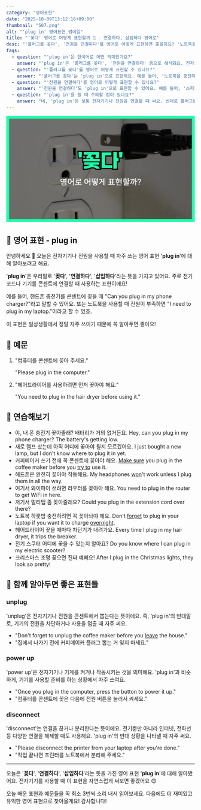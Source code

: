 ```yaml
---
category: "영어표현"
date: "2025-10-09T13:12:16+09:00"
thumbnail: "507.png"
alt: "'plug in' 영어표현 썸네일"
title: "'꽂다' 영어로 어떻게 표현할까 🔌 - 연결하다, 삽입하다 영어로"
desc: "'플러그를 꽂다', '전원을 연결하다'를 영어로 어떻게 표현하면 좋을까요? '노트북을 충전하려면 플러그를 꽂아야 해요.', '스피커를 전원에 연결해 주세요.' 등을 영어로 표현하는 법을 배워봅시다. 다양한 예문을 통해서 연습하고 본인의 표현으로 만들어 보세요."
faqs: 
  - question: "'plug in'은 한국어로 어떤 의미인가요?"
    answer: "'plug in'은 '플러그를 꽂다', '전원을 연결하다' 등으로 해석돼요. 전자기기나 전원을 연결할 때 주로 쓰는 표현이에요."
  - question: "'플러그를 꽂다'를 영어로 어떻게 표현할 수 있나요?"
    answer: "'플러그를 꽂다'는 'plug in'으로 표현해요. 예를 들어, '노트북을 충전하려면 플러그를 꽂아야 해요.'는 'You need to plug in your laptop to charge it.'이라고 해요."
  - question: "'전원을 연결하다'를 영어로 어떻게 표현할 수 있나요?"
    answer: "'전원을 연결하다'도 'plug in'으로 표현할 수 있어요. 예를 들어, '스피커를 전원에 연결해 주세요.'는 'Please plug in the speakers.'라고 말해요."
  - question: "'plug in'을 쓸 때 주의할 점이 있나요?"
    answer: "네, 'plug in'은 보통 전자기기나 전원을 연결할 때 써요. 반대로 플러그를 뺄 때는 'unplug'라고 해요."
---
```


!['plug in' 영어표현](./507.png)

## 🌟 영어 표현 - plug in

안녕하세요 👋 오늘은 전자기기나 전원을 사용할 때 자주 쓰는 영어 표현 '**plug in**'에 대해 알아보려고 해요.

'**plug in**'은 우리말로 '**꽂다**', '**연결하다**', '**삽입하다**'라는 뜻을 가지고 있어요. 주로 전기 코드나 기기를 콘센트에 연결할 때 사용하는 표현이에요!

예를 들어, 핸드폰 충전기를 콘센트에 꽂을 때 "Can you plug in my phone charger?"라고 말할 수 있어요. 또는 노트북을 사용할 때 전원이 부족하면 "I need to plug in my laptop."이라고 할 수 있죠.

이 표현은 일상생활에서 정말 자주 쓰이기 때문에 꼭 알아두면 좋아요!

## 📖 예문

1. "컴퓨터를 콘센트에 꽂아 주세요."

   "Please plug in the computer."

2. "헤어드라이어를 사용하려면 먼저 꽂아야 해요."

   "You need to plug in the hair dryer before using it."



## 💬 연습해보기

<ul data-interactive-list>

  <li data-interactive-item>
    <span data-toggler>야, 내 폰 충전기 꽂아줄래? 배터리가 거의 없거든요.</span>
    <span data-answer>Hey, can you plug in my phone charger? The battery's getting low.</span>
  </li>

  <li data-interactive-item>
    <span data-toggler>새로 램프 샀는데 아직 어디에 꽂아야 될지 모르겠어요.</span>
    <span data-answer>I just bought a new lamp, but I don't know where to plug it in yet.</span>
  </li>

  <li data-interactive-item>
    <span data-toggler>커피메이커 쓰기 전에 꼭 콘센트에 꽂아야 해요.</span>
    <span data-answer><a href="/blog/in-english/232.make-sure/">Make sure</a> you plug in the coffee maker before you <a href="/blog/in-english/117.try-to/">try to</a> use it.</span>
  </li>

  <li data-interactive-item>
    <span data-toggler>헤드폰은 완전히 꽂아야 작동해요.</span>
    <span data-answer>My headphones <a href="/blog/in-english/456.win/">won</a>'t work unless I plug them in all the way.</span>
  </li>

  <li data-interactive-item>
    <span data-toggler>여기서 와이파이 쓰려면 라우터를 꽂아야 해요.</span>
    <span data-answer>You need to plug in the router to get WiFi in here.</span>
  </li>

  <li data-interactive-item>
    <span data-toggler>저기서 멀티탭 좀 꽂아줄래요?</span>
    <span data-answer>Could you plug in the extension cord over there?</span>
  </li>

  <li data-interactive-item>
    <span data-toggler>노트북 하룻밤 충전하려면 꼭 꽂아놔야 해요.</span>
    <span data-answer>Don't <a href="/blog/in-english/023.forget/">forget</a> to plug in your laptop if you want it to charge <a href="/blog/in-english/134.overnight/">overnight</a>.</span>
  </li>

  <li data-interactive-item>
    <span data-toggler>헤어드라이어 꽂을 때마다 차단기가 내려가요.</span>
    <span data-answer>Every time I plug in my hair dryer, it trips the breaker.</span>
  </li>

  <li data-interactive-item>
    <span data-toggler>전기 스쿠터 어디에 꽂을 수 있는지 알아요?</span>
    <span data-answer>Do you know where I can plug in my electric scooter?</span>
  </li>

  <li data-interactive-item>
    <span data-toggler>크리스마스 조명 꽂으면 진짜 예뻐요!</span>
    <span data-answer>After I plug in the Christmas lights, they look so pretty!</span>
  </li>

</ul>

## 🤝 함께 알아두면 좋은 표현들

### unplug

'unplug'은 전자기기나 전원을 콘센트에서 뽑는다는 뜻이에요. 즉, 'plug in'의 반대말로, 기기의 전원을 차단하거나 사용을 멈출 때 자주 써요.

- "Don't forget to unplug the coffee maker before you [leave](/blog/in-english/402.leave/) the house."
- "집에서 나가기 전에 커피메이커 플러그 뽑는 거 잊지 마세요."

### power up

'power up'은 전자기기나 기계를 켜거나 작동시키는 것을 의미해요. 'plug in'과 비슷하게, 기기를 사용할 준비를 하는 상황에서 자주 쓰여요.

- "Once you plug in the computer, press the button to power it up."
- "컴퓨터를 콘센트에 꽂은 다음에 전원 버튼을 눌러서 켜세요."

### disconnect

'disconnect'는 연결을 끊거나 분리한다는 뜻이에요. 전기뿐만 아니라 인터넷, 전화선 등 다양한 연결을 해제할 때도 사용해요. 'plug in'의 반대 상황을 나타낼 때 자주 써요.

- "Please disconnect the printer from your laptop after you're done."
- "작업 끝나면 프린터를 노트북에서 분리해 주세요."

---

오늘은 '**꽂다**', '**연결하다**', '**삽입하다**'라는 뜻을 가진 영어 표현 '**plug in**'에 대해 알아봤어요. 전자기기를 사용할 때 이 표현을 자연스럽게 써보면 좋겠어요 😊

오늘 배운 표현과 예문들을 꼭 최소 3번씩 소리 내서 읽어보세요. 다음에도 더 재미있고 유익한 영어 표현으로 찾아올게요! 감사합니다!

